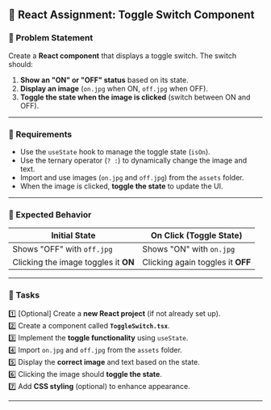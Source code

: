 ## **🔹 React Assignment: Toggle Switch Component**  

### **📌 Problem Statement**  
Create a **React component** that displays a toggle switch. The switch should:  
1. **Show an "ON" or "OFF" status** based on its state.  
2. **Display an image** (`on.jpg` when ON, `off.jpg` when OFF).  
3. **Toggle the state when the image is clicked** (switch between ON and OFF).  

---

### **🔹 Requirements**  
- Use the `useState` hook to manage the toggle state (`isOn`).  
- Use the ternary operator (`? :`) to dynamically change the image and text.  
- Import and use images (`on.jpg` and `off.jpg`) from the `assets` folder.  
- When the image is clicked, **toggle the state** to update the UI.  

---

### **🔹 Expected Behavior**  
| **Initial State** | **On Click (Toggle State)** |  
|-------------------|---------------------------|  
| Shows "OFF" with `off.jpg` | Shows "ON" with `on.jpg` |  
| Clicking the image toggles it **ON** | Clicking again toggles it **OFF** |  

---

### **📌 Tasks**  
1️⃣ [Optional] Create a **new React project** (if not already set up).  
2️⃣ Create a component called **`ToggleSwitch.tsx`**.  
3️⃣ Implement the **toggle functionality** using `useState`.  
4️⃣ Import `on.jpg` and `off.jpg` from the `assets` folder.  
5️⃣ Display the **correct image** and text based on the state.  
6️⃣ Clicking the image should **toggle the state**.  
7️⃣ Add **CSS styling** (optional) to enhance appearance.  

---


